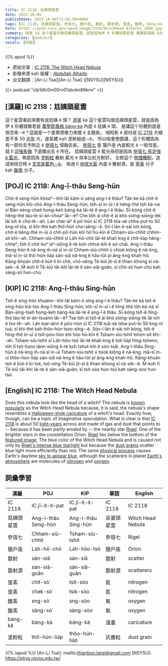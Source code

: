 ```yaml
---
title: IC 2118：尪姨頭星雲
date: 2023-10-04
publishdate: 2023-10-04T11:45:00+0800
tags: [IC 2118, 尪姨頭星雲, 參宿七, 獵戶座, 散射, 散射源, 窒素, 酸素, bàng-kà, 塗粉粒]
hero: https://apod.nasa.gov/apod/image/2310/WitchHead_Alharbi_1080.jpg
summary: 逐家 kā 這个星雲叫做尪姨頭星雲，就是因為伊 ê 形體就敢若是 萬聖節風格 bàng-kà 內底 ê 尪姨 ê 頭。
categories: [podcast]
vocals: [阿錕]
---
```


{{% apod %}}

- 原始文章：[IC 2118: The Witch Head Nebula](https://apod.nasa.gov/apod/ap231004.html)
- 影像來源 kah 版權：[Abdullah Alharbi](https://www.instagram.com/a_alharbi97/)
- 台文翻譯：[An-Li Tsai][An-Li Tsai] ([NSYSU][NSYSU])

{{< podcast "clp1dlc0m00rv01sbckn88knn" >}}

## [漢羅] IC 2118：尪姨頭星雲
這个星雲看起來敢有成尪姨 ê 頭？
[逐家][known popularly] kā 這个星雲叫做尪姨頭星雲，就是因為伊 ê 形體就敢若是 [萬聖節風格 bàng-kà][Halloween-style caricature] 內底 ê 尪姨 ê 頭。
是講這个形體到底是按怎來--ê？這就是一个愛靠想像力來臆 ê 主題矣。
咱知影 ê 部份是 [IC 2118][IC 2118] 大細差不多 50 [光年][light-years] 大，是氣體 kah 塗粉組成--ê。
所以咱會使臆講，這个形體因為有一部份去予附近 ê [參宿七][Rigel 1] 侵蝕去矣。
[參宿七][Rigel 2] 是 獵戶座 內底較光 ê 一粒恆星，就 tī [這張影像][featured image] 下底閣出去 ê 所在。
尪姨頭星雲 ê 藍光毋但是因為 [參宿七 有足強 ê 藍光][Rigel's intense blue starlight]，嘛是因為 [塗粉粒][dust grains] 散射 藍光 ê 效率比紅光較好。
仝款這个 [物理機制][physical process]，造成地球日時 ê [天空是藍色--ê][sky to appear blue]。
毋過 tī [地球大氣][Earth's atmosphere] 內底 ê 散射源，是 [窒素][nitrogen] 分子 kah [酸素][oxygen] 分子。

## [POJ] IC 2118: Ang-î-thâu Seng-hûn
Chit-ê seng-hûn khòaⁿ--khí-lâi kám-ū sêng ang-î ê thâu?
Ta̍k-ke kā chit-ê seng-hûn kiò-chò Ang-î-thâu Seng-hûn, to̍h-sī in-ūi i ê hêng-thé to̍h ká-ná sī Bān-sèng-cheh hong-keh bàng-kà lāi-té ê ang-î ê thâu.
Sī-kóng chit-ê hêng-thé tàu-té sī-án-chóaⁿ lâi--ê?
Che to̍h sī chi̍t-ê ài khò sióng-siōng-le̍k lâi ioh ê chú-tê--ah.
Lán chai-iáⁿ ê pō͘-hūn sī IC 2118 tōa-sè chha-put-to 50 kng-nî tōa, sī khì-thé kah thô͘-hún cho͘-sêng--ê.
Só͘-í lán ē-sái ioh kóng, chit-ê hêng-thé in-ūi ū chi̍t-pō͘-hūn khì hō͘ hù-kīn ê Chham-siù-chhit chhim-sit khì--ah.
Chham-siù-chhit sī La̍h-hō͘-chō lāi-té khah kng ê chi̍t-lia̍p hêng-chheⁿ, to̍h tī chit-tiuⁿ iáⁿ-siōng ē-té koh chhut-khì ê só͘-chāi.
Ang-î-thâu Seng-hûn ê nâ-kng m̄-nā sī in-ūi Chham-siù-chhit ū chiok kiông ê nâ-kng, mā-sī in-ūi thô͘-hún-lia̍p sàn-siā nâ-kng ê hāu-lu̍t pí âng-kng khah-hó.
Kāng-khoán chit-ê bu̍t-lí ki-chè, chō-sêng Tē-kiû ji̍t-sî ê thian-khong sī nâ-sek--ê.
M̄-koh tī Tē-kiû tāi-khì lāi-té ê sàn-siā-goân, sī chit-sò͘ hun-chú kah sàng-sò͘ hun-chú.

## [KIP] IC 2118: Ang-î-thâu Sing-hûn
Tsit-ê sing-hûn khuànn--khí-lâi kám-ū sîng ang-î ê thâu?
Ta̍k-ke kā tsit-ê sing-hûn kiò-tsò Ang-î-thâu Sing-hûn, to̍h-sī in-uī i ê hîng-thé to̍h ká-ná sī Bān-sìng-tseh hong-keh bàng-kà lāi-té ê ang-î ê thâu.
Sī-kóng tsit-ê hîng-thé tàu-té sī-án-tsuánn lâi--ê?
Tse to̍h sī tsi̍t-ê ài khò sióng-siōng-li̍k lâi ioh ê tsú-tê--ah.
Lán tsai-iánn ê pōo-hūn sī IC 2118 tuā-sè tsha-put-to 50 kng-nî tuā, sī khì-thé kah thôo-hún tsoo-sîng--ê.
Sóo-í lán ē-sái ioh kóng, tsit-ê hîng-thé in-uī ū tsi̍t-pōo-hūn khì hōo hù-kīn ê Tsham-siù-tshit tshim-sit khì--ah.
Tsham-siù-tshit sī La̍h-hōo-tsō lāi-té khah kng ê tsi̍t-lia̍p hîng-tshenn, to̍h tī tsit-tiunn iánn-siōng ē-té koh tshut-khì ê sóo-tsāi.
Ang-î-thâu Sing-hûn ê nâ-kng m̄-nā sī in-uī Tsham-siù-tshit ū tsiok kiông ê nâ-kng, mā-sī in-uī thôo-hún-lia̍p sàn-siā nâ-kng ê hāu-lu̍t pí âng-kng khah-hó.
Kāng-khuán tsit-ê bu̍t-lí ki-tsè, tsō-sîng Tē-kiû ji̍t-sî ê thian-khong sī nâ-sik--ê.
M̄-koh tī Tē-kiû tāi-khì lāi-té ê sàn-siā-guân, sī tsit-sòo hun-tsú kah sàng-sòo hun-tsú.

## [English] IC 2118: The Witch Head Nebula

Does this nebula look like the head of a witch?
The nebula is [known popularly][known popularly] as the Witch Head Nebula because, it is said, the nebula's shape resembles a [Halloween-style caricature][Halloween-style caricature] of a witch's head.
Exactly how, though, can be a topic of imaginative speculation.
What is clear is that [IC 2118][IC 2118] is about 50 [light-years][light-years] across and made of gas and dust that points to -- because it has been partly eroded by -- the nearby star [Rigel][Rigel 1].
One of the brighter stars in the constellation Orion, [Rigel][Rigel 2] lies below the bottom of the [featured image][featured image].
The blue color of the Witch Head Nebula and is caused not only by [Rigel's intense blue starlight][Rigel's intense blue starlight] but because the [dust grains][dust grains] scatter blue light more efficiently than red.
The same [physical process][physical process] causes Earth's daytime [sky to appear blue][sky to appear blue], although the scatterers in planet [Earth's atmosphere][Earth's atmosphere] are molecules of [nitrogen][nitrogen] and [oxygen][oxygen].

## 詞彙學習

|漢羅|POJ|KIP|華語|English|
|-|-|-|-|-|
|IC 2118|IC jī-it-it-pat|IC jī-it-it-pat|IC 2118|IC 2118|
|尪姨頭星雲|Ang-î-thâu Seng-hûn|Ang-î-thâu Sing-hûn|巫婆頭星雲|Witch Head Nebula|
|參宿七|Chham-siù-chhit|Tsham-siù-tshit|參宿七|Rigel|
|獵戶座|La̍h-hō͘-chō|La̍h-hōo-tsō|獵戶座|Orion|
|散射|sàn-siā|sàn-siā|散射|scatter|
|散射源|sàn-siā-goân|sàn-siā-guân|散射源|scatterers|
|窒素|chit-sò͘|tsit-sòo|氮|nitrogen|
|窒素|chek-sò͘|tsik-sòo|氮|nitrogen|
|酸素|sng-sò͘|sng-sòo|氧|oxygen|
|酸素|sàng-sò͘|sàng-sòo|氧|oxygen|
|bàng-kà|bàng-kà|bàng-kà|漫畫|caricature|
|塗粉粒|thô͘-hún-lia̍p|thôo-hún-lia̍p|灰塵粒|dust grain|

{{% /apod %}}
[An-Li Tsai]: mailto:thianbun.taigi@gmail.com
[NSYSU]: https://phys.nsysu.edu.tw/

[copyright]: https://apod.nasa.gov/apod/fap/lib/about_apod.html#srapply
[License]: https://creativecommons.org/licenses/by/2.0/

[known popularly]:https://earthsky.org/todays-image/witch-head-nebula-orion/
[Halloween-style caricature]:https://en.wikipedia.org/wiki/Halloween#/media/File:Halloween_Witch_2011.JPG
[IC 2118]:https://en.wikipedia.org/wiki/IC_2118
[light-years]:https://spaceplace.nasa.gov/light-year/
[Rigel 1]:https://en.wikipedia.org/wiki/Rigel
[Rigel 2]:https://apod.nasa.gov/apod/ap230407.html
[featured image]:https://www.instagram.com/p/CqdsZ47M7xc/
[Rigel's intense blue starlight]:https://apod.nasa.gov/apod/ap220124.html
[dust grains]:https://curator.jsc.nasa.gov/dust/
[physical process]:http://hyperphysics.phy-astr.gsu.edu/hbase/atmos/blusky.html
[sky to appear blue]:https://spaceplace.nasa.gov/blue-sky/en/
[Earth's atmosphere]:https://www.nasa.gov/image-article/earths-atmospheric-layers-3/
[nitrogen]:https://www.nasa.gov/solar-system/nasas-curiosity-rover-finds-biologically-useful-nitrogen-on-mars/
[oxygen]:https://astrobiology.nasa.gov/news/lightning-oxygen-and-life-detection/
